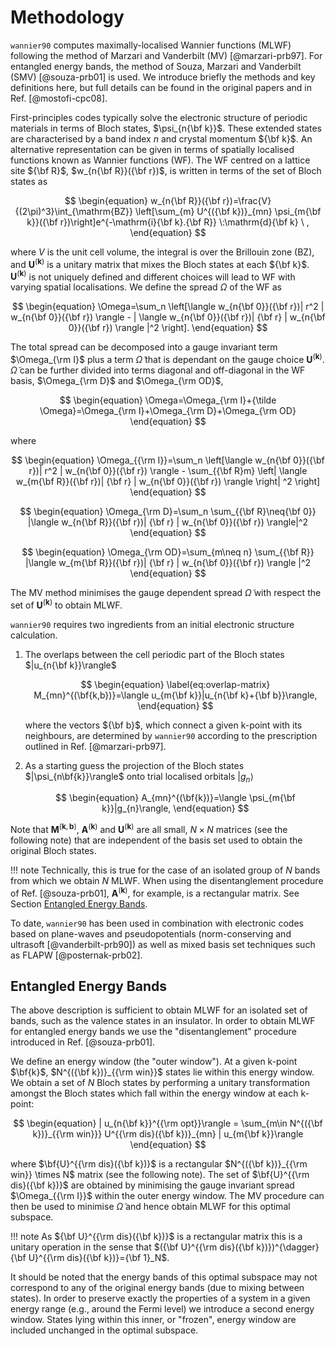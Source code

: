 # Methodology

`wannier90` computes maximally-localised Wannier functions (MLWF)
following the method of Marzari and Vanderbilt (MV) [@marzari-prb97].
For entangled energy bands, the method of Souza, Marzari and Vanderbilt
(SMV) [@souza-prb01] is used. We introduce briefly the methods and key
definitions here, but full details can be found in the original papers
and in Ref. [@mostofi-cpc08].

First-principles codes typically solve the electronic structure of
periodic materials in terms of Bloch states, $\psi_{n{\bf k}}$. These
extended states are characterised by a band index $n$ and crystal
momentum ${\bf k}$. An alternative representation can be given in terms
of spatially localised functions known as Wannier functions (WF). The WF
centred on a lattice site ${\bf R}$, $w_{n{\bf R}}({\bf r})$, is written
in terms of the set of Bloch states as

$$
\begin{equation}
w_{n{\bf R}}({\bf r})=\frac{V}{(2\pi)^3}\int_{\mathrm{BZ}}
\left[\sum_{m} U^{({\bf k})}_{mn} \psi_{m{\bf k}}({\bf
    r})\right]e^{-\mathrm{i}{\bf k}.{\bf R}} \:\mathrm{d}{\bf k} \ ,
\end{equation}
$$

where $V$ is the unit cell volume, the integral is over the Brillouin
zone (BZ), and $\mathbf{U}^{(\mathbf{k})}$ is a unitary matrix that
mixes the Bloch states at each ${\bf k}$. $\mathbf{U}^{(\mathbf{k})}$ is
not uniquely defined and different choices will lead to WF with varying
spatial localisations. We define the spread $\Omega$ of the WF as

$$
\begin{equation}
\Omega=\sum_n \left[\langle w_{n{\bf 0}}({\bf r})| r^2 | w_{n{\bf
      0}}({\bf r}) \rangle - | \langle w_{n{\bf 0}}({\bf r})| {\bf r}
      | w_{n{\bf 0}}({\bf r}) \rangle |^2 \right].
\end{equation}
$$

The total spread
can be decomposed into a gauge invariant term $\Omega_{\rm I}$ plus a
term ${\tilde \Omega}$ that is dependant on the gauge choice
$\mathbf{U}^{(\mathbf{k})}$. ${\tilde \Omega}$ can be further divided
into terms diagonal and off-diagonal in the WF basis, $\Omega_{\rm D}$
and $\Omega_{\rm OD}$,

$$
\begin{equation}
\Omega=\Omega_{\rm I}+{\tilde \Omega}=\Omega_{\rm I}+\Omega_{\rm
  D}+\Omega_{\rm OD}
\end{equation}
$$

where

$$
\begin{equation}
\Omega_{{\rm I}}=\sum_n \left[\langle w_{n{\bf 0}}({\bf r})| r^2 | w_{n{\bf
      0}}({\bf r}) \rangle - \sum_{{\bf R}m} \left| \langle w_{m{\bf
      R}}({\bf r})| {\bf r} | w_{n{\bf 0}}({\bf r}) \rangle \right| ^2
      \right]
\end{equation}
$$

$$
\begin{equation}
\Omega_{\rm D}=\sum_n \sum_{{\bf R}\neq{\bf 0}} |\langle w_{n{\bf
    R}}({\bf r})| {\bf r} | w_{n{\bf 0}}({\bf r}) \rangle|^2
\end{equation}
$$

$$
\begin{equation}
\Omega_{\rm OD}=\sum_{m\neq n} \sum_{{\bf R}} |\langle w_{m{\bf R}}({\bf
  r})| {\bf r} | w_{n{\bf 0}}({\bf r}) \rangle |^2
\end{equation}
$$

The MV method
minimises the gauge dependent spread $\tilde{\Omega}$ with respect the
set of $\mathbf{U}^{(\mathbf{k})}$ to obtain MLWF.

`wannier90` requires two ingredients from an initial electronic
structure calculation.

1. The overlaps between the cell periodic part of the Bloch states
    $|u_{n{\bf k}}\rangle$

    $$
    \begin{equation}
    \label{eq:overlap-matrix}
    M_{mn}^{(\bf{k,b})}=\langle u_{m{\bf k}}|u_{n{\bf k}+{\bf b}}\rangle,
    \end{equation}
    $$

    where the vectors ${\bf b}$, which connect a given k-point with its
    neighbours, are determined by `wannier90` according to the
    prescription outlined in Ref. [@marzari-prb97].

2. As a starting guess the projection of the Bloch states
    $|\psi_{n\bf{k}}\rangle$ onto trial localised orbitals
    $|g_{n}\rangle$

    $$
    \begin{equation}
    A_{mn}^{(\bf{k})}=\langle \psi_{m{\bf k}}|g_{n}\rangle,
    \end{equation}
    $$

Note that $\mathbf{M}^{(\mathbf{k},\mathbf{b})}$,
$\mathbf{A}^{(\mathbf{k})}$ and $\mathbf{U}^{(\mathbf{k})}$ are all small,
$N \times N$ matrices (see the following note) that are independent of the basis
set used to obtain the original Bloch states.

!!! note
    Technically, this is true for the case of an isolated group of $N$
    bands from which we obtain $N$ MLWF. When using the disentanglement
    procedure of Ref. [@souza-prb01], $\mathbf{A}^{(\mathbf{k})}$, for
    example, is a rectangular matrix. See
    Section [Entangled Energy Bands](#entangled-energy-bands).

To date, `wannier90` has been used in combination with electronic codes
based on plane-waves and pseudopotentials (norm-conserving and
ultrasoft [@vanderbilt-prb90]) as well as mixed basis set techniques
such as FLAPW [@posternak-prb02].

## Entangled Energy Bands

The above description is sufficient to obtain MLWF for an isolated set
of bands, such as the valence states in an insulator. In order to obtain
MLWF for entangled energy bands we use the "disentanglement" procedure
introduced in Ref. [@souza-prb01].

We define an energy window (the "outer window"). At a given k-point
$\bf{k}$, $N^{({\bf k})}_{{\rm win}}$ states lie within this energy
window. We obtain a set of $N$ Bloch states by performing a unitary
transformation amongst the Bloch states which fall within the energy
window at each k-point:

$$
\begin{equation}
| u_{n{\bf k}}^{{\rm opt}}\rangle = \sum_{m\in N^{({\bf k})}_{{\rm win}}}
U^{{\rm dis}({\bf k})}_{mn} | u_{m{\bf k}}\rangle
\end{equation}
$$

where
$\bf{U}^{{\rm dis}({\bf k})}$ is a rectangular
$N^{({\bf k})}_{{\rm win}} \times N$ matrix (see the following note). The set of
$\bf{U}^{{\rm dis}({\bf k})}$ are obtained by minimising the gauge
invariant spread $\Omega_{{\rm I}}$ within the outer energy window. The
MV procedure can then be used to minimise $\tilde{\Omega}$ and hence
obtain MLWF for this optimal subspace.

!!! note
    As ${\bf U}^{{\rm dis}({\bf k})}$ is a rectangular matrix this is
    a unitary operation in the sense that $({\bf U}^{{\rm
     dis}({\bf k})})^{\dagger}{\bf U}^{{\rm dis}({\bf k})}={\bf 1}_N$.

It should be noted that the energy bands of this optimal subspace may
not correspond to any of the original energy bands (due to mixing
between states). In order to preserve exactly the properties of a system
in a given energy range (e.g., around the Fermi level) we introduce a
second energy window. States lying within this inner, or "frozen",
energy window are included unchanged in the optimal subspace.
